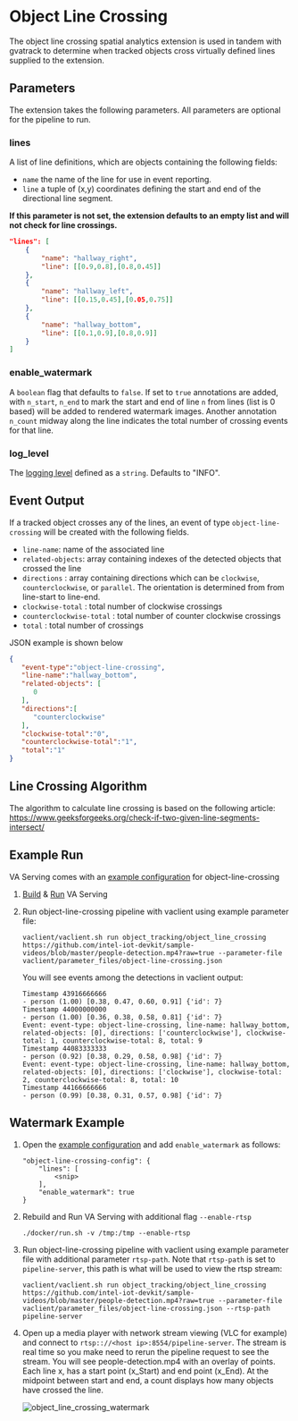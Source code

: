 # Object Line Crossing
The object line crossing spatial analytics extension is used in tandem with gvatrack to determine when tracked objects cross virtually defined lines supplied to the extension.

## Parameters
The extension takes the following parameters. All parameters are optional for the pipeline to run.

### lines
A list of line definitions, which are objects containing the following fields:
* `name` the name of the line for use in event reporting.
* `line` a tuple of (x,y) coordinates defining the start and end of the directional line segment.

**If this parameter is not set, the extension defaults to an empty list and will not check for line crossings.**

```json
"lines": [
    {
        "name": "hallway_right",
        "line": [[0.9,0.8],[0.8,0.45]]
    },
    {
        "name": "hallway_left",
        "line": [[0.15,0.45],[0.05,0.75]]
    },
    {
        "name": "hallway_bottom",
        "line": [[0.1,0.9],[0.8,0.9]]
    }
]
```
### enable_watermark
A `boolean` flag that defaults to `false`. If set to `true` annotations are added, with `n_start`, `n_end` to mark the start and end of line `n` from lines (list is 0 based) will be added to rendered watermark images. Another annotation `n_count` midway along the line indicates the total number of crossing events for that line.

### log_level
The [logging level](https://docs.python.org/3.8/library/logging.html#logging-levels) defined as a `string`. Defaults to "INFO".

## Event Output
If a tracked object crosses any of the lines, an event of type `object-line-crossing` will be created with the following fields.
* `line-name`: name of the associated line
* `related-objects`: array containing indexes of the detected objects that crossed the line
* `directions` : array containing directions which can be `clockwise`, `counterclockwise`, or `parallel`. The orientation is determined from from line-start to line-end.
* `clockwise-total` : total number of clockwise crossings
* `counterclockwise-total` : total number of counter clockwise crossings
* `total` : total number of crossings

JSON example is shown below

```json
{
   "event-type":"object-line-crossing",
   "line-name":"hallway_bottom",
   "related-objects": [
      0
   ],
   "directions":[
      "counterclockwise"
   ],
   "clockwise-total":"0",
   "counterclockwise-total":"1",
   "total":"1"
}
```

## Line Crossing Algorithm
The algorithm to calculate line crossing is based on the following article:
https://www.geeksforgeeks.org/check-if-two-given-line-segments-intersect/

## Example Run
VA Serving comes with an [example configuration](../../vaclient/parameter_files/object-line-crossing.json) for object-line-crossing

1. [Build](../../README.md#building-the-microservice) & [Run](../../README.md#running-the-microservice) VA Serving

2. Run object-line-crossing pipeline with vaclient using example parameter file:
    ```
    vaclient/vaclient.sh run object_tracking/object_line_crossing https://github.com/intel-iot-devkit/sample-videos/blob/master/people-detection.mp4?raw=true --parameter-file vaclient/parameter_files/object-line-crossing.json
    ```
    You will see events among the detections in vaclient output:
    ```
    Timestamp 43916666666
    - person (1.00) [0.38, 0.47, 0.60, 0.91] {'id': 7}
    Timestamp 44000000000
    - person (1.00) [0.36, 0.38, 0.58, 0.81] {'id': 7}
    Event: event-type: object-line-crossing, line-name: hallway_bottom, related-objects: [0], directions: ['counterclockwise'], clockwise-total: 1, counterclockwise-total: 8, total: 9
    Timestamp 44083333333
    - person (0.92) [0.38, 0.29, 0.58, 0.98] {'id': 7}
    Event: event-type: object-line-crossing, line-name: hallway_bottom, related-objects: [0], directions: ['clockwise'], clockwise-total: 2, counterclockwise-total: 8, total: 10
    Timestamp 44166666666
    - person (0.99) [0.38, 0.31, 0.57, 0.98] {'id': 7}
    ```

## Watermark Example
1. Open the [example configuration](../../vaclient/parameter_files/object-line-crossing.json) and add `enable_watermark` as follows:
    ```
    "object-line-crossing-config": {
        "lines": [
            <snip>
        ],
        "enable_watermark": true
    }
    ```
2. Rebuild and Run VA Serving with additional flag `--enable-rtsp`
    ```
    ./docker/run.sh -v /tmp:/tmp --enable-rtsp

3. Run object-line-crossing pipeline with vaclient using example parameter file with additional parameter `rtsp-path`. Note that `rtsp-path` is set to `pipeline-server`, this path is    what will be used to view the rtsp stream:
    ```
    vaclient/vaclient.sh run object_tracking/object_line_crossing https://github.com/intel-iot-devkit/sample-videos/blob/master/people-detection.mp4?raw=true --parameter-file vaclient/parameter_files/object-line-crossing.json --rtsp-path pipeline-server
    ```

4. Open up a media player with network stream viewing (VLC for example) and connect to `rtsp:://<host ip>:8554/pipeline-server`. The stream is real time so you make need to rerun the pipeline request to see the stream. You will see people-detection.mp4 with an overlay of points. Each line x, has a start point (x_Start) and end point (x_End). At the midpoint between start and end, a count displays how many objects have crossed the line.

    ![object_line_crossing_watermark](object_line_crossing_watermark.png)
